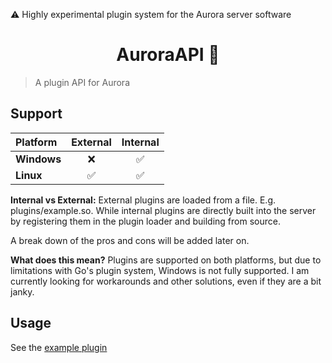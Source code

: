 ⚠️ Highly experimental plugin system for the Aurora server software

<h1 align="center">AuroraAPI 🌟</h1>

> A plugin API for Aurora<br />

## Support

| Platform     | External | Internal |
| :---         | :---:    | :---:    |
| **Windows**  | ❌       | ✅       |
| **Linux**    | ✅       | ✅       |

**Internal vs External:**
External plugins are loaded from a file. E.g. plugins/example.so. While internal plugins are directly built into the server by registering them in the plugin loader and building from source.

A break down of the pros and cons will be added later on.

**What does this mean?**
Plugins are supported on both platforms, but due to limitations with Go's plugin system, Windows is not fully supported. I am currently looking for workarounds and other solutions, even if they are a bit janky.

## Usage

See the [example plugin](https://github.com/MinimixMC/AuroraExamplePlugin)